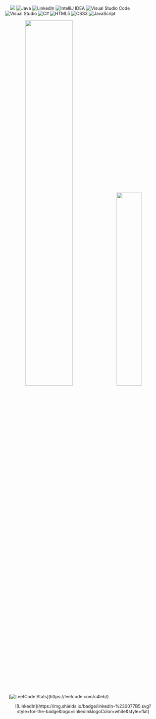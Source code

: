 

 &nbsp;&nbsp;&nbsp;&nbsp;![](https://komarev.com/ghpvc/?username=ctrl-alt-caleb&label=Visitors&color=lightgrey) 
 ![Java](https://img.shields.io/badge/java-%23ED8B00.svg?style=for-the-badge&logo=java&logoColor=white&style=flat)
 ![LinkedIn](https://img.shields.io/badge/linkedin-%230077B5.svg?style=for-the-badge&logo=linkedin&logoColor=white&style=flat)
 ![IntelliJ IDEA](https://img.shields.io/badge/IntelliJIDEA-000000.svg?style=for-the-badge&logo=intellij-idea&logoColor=white&style=flat)
 ![Visual Studio Code](https://img.shields.io/badge/Visual%20Studio%20Code-0078d7.svg?style=for-the-badge&logo=visual-studio-code&logoColor=white&style=flat)
 ![Visual Studio](https://img.shields.io/badge/Visual%20Studio-5C2D91.svg?style=for-the-badge&logo=visual-studio&logoColor=white&style=flat)
 ![C#](https://img.shields.io/badge/c%23-%23239120.svg?style=for-the-badge&logo=c-sharp&logoColor=white&style=flat)
 ![HTML5](https://img.shields.io/badge/html5-%23E34F26.svg?style=for-the-badge&logo=html5&logoColor=white&style=flat)
 ![CSS3](https://img.shields.io/badge/css3-%231572B6.svg?style=for-the-badge&logo=css3&logoColor=white&style=flat)
 ![JavaScript](https://img.shields.io/badge/javascript-%23323330.svg?style=for-the-badge&logo=javascript&logoColor=%23F7DF1E&style=flat)


<div class='container'align = 'center'>
<img style="height: auto; width: 55%;" class="img" src="https://github-readme-stats.vercel.app/api?username=ctrl-alt-caleb&show_icons=true&theme=blue-green"/>
&nbsp;
&nbsp;
<img style="height: auto; width: 40%;" class="img" src="https://github-readme-stats.vercel.app/api/top-langs/?username=ctrl-alt-caleb&theme=blue-green&langs_count=8&layout=compact" />
</div>
<br>

&nbsp;&nbsp;&nbsp;[![LeetCode Stats](https://leetcode.card.workers.dev/c4leb?theme=dark&font=baloo&cache=0&width="400")](https://leetcode.com/c4leb/)


<div class='countainer'align='center'>
 ![LinkedIn](https://img.shields.io/badge/linkedin-%230077B5.svg?style=for-the-badge&logo=linkedin&logoColor=white&style=flat)
 <div/>
                              
